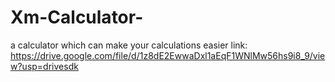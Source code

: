 # Xm-Calculator-
a calculator which can make your calculations easier
link:
https://drive.google.com/file/d/1z8dE2EwwaDxl1aEqF1WNlMw56hs9i8_9/view?usp=drivesdk
